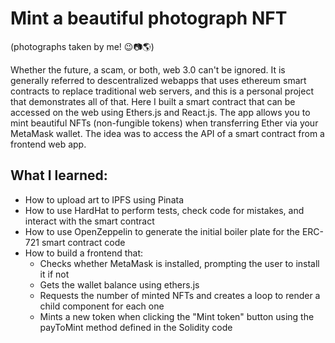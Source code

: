 # Mint a beautiful photograph NFT
(photographs taken by me! :wink::camera::earth_americas:)

Whether the future, a scam, or both, web 3.0 can't be ignored. It is generally referred to descentralized webapps that uses ethereum smart contracts to replace traditional web servers, and this is a personal project that demonstrates all of that. Here I built a smart contract that can be accessed on the web using Ethers.js and React.js. The app allows you to mint beautiful NFTs (non-fungible tokens) when transferring Ether via your MetaMask wallet. The idea was to access the API of a smart contract from a frontend web app.

## What I learned:
- How to upload art to IPFS using Pinata
- How to use HardHat to perform tests, check code for mistakes, and interact with the smart contract
- How to use OpenZeppelin to generate the initial boiler plate for the ERC-721 smart contract code
- How to build a frontend that:
  - Checks whether MetaMask is installed, prompting the user to install it if not
  - Gets the wallet balance using ethers.js
  - Requests the number of minted NFTs and creates a loop to render a child component for each one
  - Mints a new token when clicking the "Mint token" button using the payToMint method defined in the Solidity code
